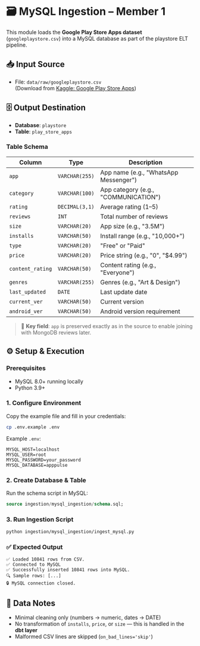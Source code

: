 
# 🗃️ MySQL Ingestion – Member 1

This module loads the **Google Play Store Apps dataset** (`googleplaystore.csv`) into a MySQL database as part of the playstore ELT pipeline.

## 📥 Input Source
- File: `data/raw/googleplaystore.csv`  
  (Download from [Kaggle: Google Play Store Apps](https://www.kaggle.com/datasets/lava18/google-play-store-apps))

## 🗄️ Output Destination
- **Database**: `playstore`  
- **Table**: `play_store_apps`

### Table Schema
| Column | Type | Description |
|--------|------|-------------|
| `app` | `VARCHAR(255)` | App name (e.g., "WhatsApp Messenger") |
| `category` | `VARCHAR(100)` | App category (e.g., "COMMUNICATION") |
| `rating` | `DECIMAL(3,1)` | Average rating (1–5) |
| `reviews` | `INT` | Total number of reviews |
| `size` | `VARCHAR(20)` | App size (e.g., "3.5M") |
| `installs` | `VARCHAR(50)` | Install range (e.g., "10,000+") |
| `type` | `VARCHAR(20)` | "Free" or "Paid" |
| `price` | `VARCHAR(20)` | Price string (e.g., "0", "$4.99") |
| `content_rating` | `VARCHAR(50)` | Content rating (e.g., "Everyone") |
| `genres` | `VARCHAR(255)` | Genres (e.g., "Art & Design") |
| `last_updated` | `DATE` | Last update date |
| `current_ver` | `VARCHAR(50)` | Current version |
| `android_ver` | `VARCHAR(50)` | Android version requirement |

> 🔑 **Key field**: `app` is preserved exactly as in the source to enable joining with MongoDB reviews later.

## ⚙️ Setup & Execution

### Prerequisites
- MySQL 8.0+ running locally
- Python 3.9+

### 1. Configure Environment
Copy the example file and fill in your credentials:
```bash
cp .env.example .env
```

Example `.env`:
```env
MYSQL_HOST=localhost
MYSQL_USER=root
MYSQL_PASSWORD=your_password
MYSQL_DATABASE=apppulse
```

### 2. Create Database & Table
Run the schema script in MySQL:
```sql
source ingestion/mysql_ingestion/schema.sql;
```

### 3. Run Ingestion Script
```bash
python ingestion/mysql_ingestion/ingest_mysql.py
```

### ✅ Expected Output
```
✅ Loaded 10841 rows from CSV.
✅ Connected to MySQL
✅ Successfully inserted 10841 rows into MySQL.
🔍 Sample rows: [...]
🔒 MySQL connection closed.
```

## 🔄 Data Notes
- Minimal cleaning only (numbers → numeric, dates → DATE)
- No transformation of `installs`, `price`, or `size` — this is handled in the **dbt layer**
- Malformed CSV lines are skipped (`on_bad_lines='skip'`)